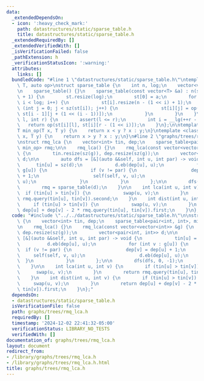 ```yaml
---
data:
  _extendedDependsOn:
  - icon: ':heavy_check_mark:'
    path: datastructures/static/sparse_table.h
    title: datastructures/static/sparse_table.h
  _extendedRequiredBy: []
  _extendedVerifiedWith: []
  _isVerificationFailed: false
  _pathExtension: h
  _verificationStatusIcon: ':warning:'
  attributes:
    links: []
  bundledCode: "#line 1 \"datastructures/static/sparse_table.h\"\ntemplate <class\
    \ T, auto op>\nstruct sparse_table {\n    int n, log;\n    vector<vector<T>> st;\n\
    \n    sparse_table() {}\n    sparse_table(const vector<T> &a) : n(sz(a)), log(__lg(n)\
    \ + 1) {\n        st.resize(log);\n        st[0] = a;\n        for (int i = 1;\
    \ i < log; i++) {\n            st[i].resize(n - (1 << i) + 1);\n            for\
    \ (int j = 0; j < sz(st[i]); j++) {\n                st[i][j] = op(st[i - 1][j],\
    \ st[i - 1][j + (1 << (i - 1))]);\n            }\n        }\n    }\n\n    T query(int\
    \ l, int r) {\n        assert(l <= r);\n        int i = __lg(++r - l);\n     \
    \   return op(st[i][l], st[i][r - (1 << i)]);\n    }\n};\n\ntemplate <class T>\n\
    T min_op(T x, T y) {\n    return x < y ? x : y;\n}\ntemplate <class T>\nT max_op(T\
    \ x, T y) {\n    return x > y ? x : y;\n}\n#line 2 \"graphs/trees/rmq_lca.h\"\n\
    \nstruct rmq_lca {\n    vector<int> tin, dep;\n    sparse_table<pair<int, int>,\
    \ min_op> rmq;\n\n    rmq_lca() {}\n    rmq_lca(const vector<vector<int>> &g)\
    \ {\n        tin.resize(sz(g)), dep.resize(sz(g));\n        vector<pair<int, int>>\
    \ d;\n\n        auto dfs = [&](auto &&self, int u, int par) -> void {\n      \
    \      tin[u] = sz(d);\n            d.eb(dep[u], u);\n            for (int v :\
    \ g[u]) {\n                if (v != par) {\n                    dep[v] = dep[u]\
    \ + 1;\n                    self(self, v, u);\n                    d.eb(dep[u],\
    \ u);\n                }\n            }\n        };\n\n        dfs(dfs, 0, -1);\n\
    \        rmq = sparse_table(d);\n    }\n\n    int lca(int u, int v) {\n      \
    \  if (tin[u] > tin[v]) {\n            swap(u, v);\n        }\n        return\
    \ rmq.query(tin[u], tin[v]).second;\n    }\n    int dist(int u, int v) {\n   \
    \     if (tin[u] > tin[v]) {\n            swap(u, v);\n        }\n        return\
    \ dep[u] + dep[v] - 2 * rmq.query(tin[u], tin[v]).first;\n    }\n};\n"
  code: "#include \"../../datastructures/static/sparse_table.h\"\n\nstruct rmq_lca\
    \ {\n    vector<int> tin, dep;\n    sparse_table<pair<int, int>, min_op> rmq;\n\
    \n    rmq_lca() {}\n    rmq_lca(const vector<vector<int>> &g) {\n        tin.resize(sz(g)),\
    \ dep.resize(sz(g));\n        vector<pair<int, int>> d;\n\n        auto dfs =\
    \ [&](auto &&self, int u, int par) -> void {\n            tin[u] = sz(d);\n  \
    \          d.eb(dep[u], u);\n            for (int v : g[u]) {\n              \
    \  if (v != par) {\n                    dep[v] = dep[u] + 1;\n               \
    \     self(self, v, u);\n                    d.eb(dep[u], u);\n              \
    \  }\n            }\n        };\n\n        dfs(dfs, 0, -1);\n        rmq = sparse_table(d);\n\
    \    }\n\n    int lca(int u, int v) {\n        if (tin[u] > tin[v]) {\n      \
    \      swap(u, v);\n        }\n        return rmq.query(tin[u], tin[v]).second;\n\
    \    }\n    int dist(int u, int v) {\n        if (tin[u] > tin[v]) {\n       \
    \     swap(u, v);\n        }\n        return dep[u] + dep[v] - 2 * rmq.query(tin[u],\
    \ tin[v]).first;\n    }\n};"
  dependsOn:
  - datastructures/static/sparse_table.h
  isVerificationFile: false
  path: graphs/trees/rmq_lca.h
  requiredBy: []
  timestamp: '2024-12-02 22:41:32-05:00'
  verificationStatus: LIBRARY_NO_TESTS
  verifiedWith: []
documentation_of: graphs/trees/rmq_lca.h
layout: document
redirect_from:
- /library/graphs/trees/rmq_lca.h
- /library/graphs/trees/rmq_lca.h.html
title: graphs/trees/rmq_lca.h
---
```

